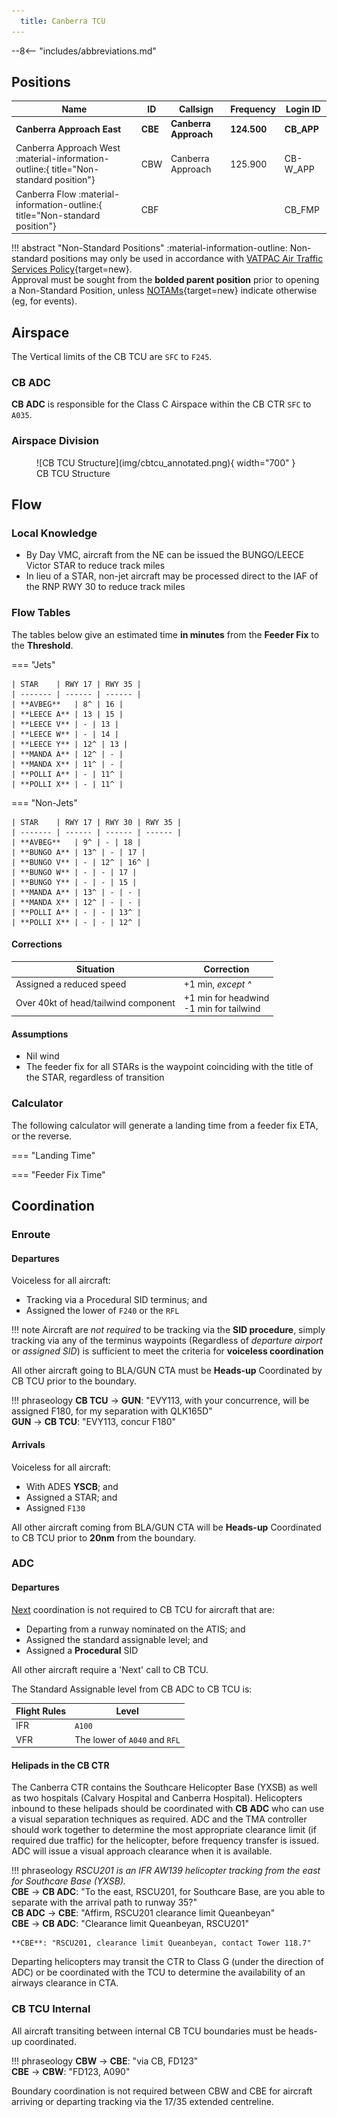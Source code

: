 ```yaml
---
  title: Canberra TCU
---
```


--8<-- "includes/abbreviations.md"

## Positions

| Name               | ID      | Callsign       | Frequency        | Login ID              |
| ------------------ | --------------| -------------- | ---------------- | --------------------------------------|
| **Canberra Approach East**    |**CBE**| **Canberra Approach**   | **124.500**         | **CB_APP**     |
| <span class="indented">Canberra Approach West :material-information-outline:{ title="Non-standard position"}   |CBW| Canberra Approach   | 125.900          | CB-W_APP    |
| <span class="indented">Canberra Flow :material-information-outline:{ title="Non-standard position"}        |CBF|                |          | CB_FMP                              |

!!! abstract "Non-Standard Positions"
    :material-information-outline: Non-standard positions may only be used in accordance with [VATPAC Air Traffic Services Policy](https://vatpac.org/publications/policies){target=new}.  
    Approval must be sought from the **bolded parent position** prior to opening a Non-Standard Position, unless [NOTAMs](https://vatpac.org/publications/notam){target=new} indicate otherwise (eg, for events).

## Airspace
The Vertical limits of the CB TCU are `SFC` to `F245`.

### CB ADC
**CB ADC** is responsible for the Class C Airspace within the CB CTR `SFC` to `A035`.

### Airspace Division

<figure markdown>
![CB TCU Structure](img/cbtcu_annotated.png){ width="700" }
  <figcaption>CB TCU Structure</figcaption>
</figure>

## Flow
### Local Knowledge
- By Day VMC, aircraft from the NE can be issued the BUNGO/LEECE Victor STAR to reduce track miles
- In lieu of a STAR, non-jet aircraft may be processed direct to the IAF of the RNP RWY 30 to reduce track miles

### Flow Tables
The tables below give an estimated time **in minutes** from the **Feeder Fix** to the **Threshold**.

=== "Jets"
                       
    | STAR    | RWY 17 | RWY 35 |
    | ------- | ------ | ------ |
    | **AVBEG**   | 8^ | 16 |
    | **LEECE A** | 13 | 15 |
    | **LEECE V** | - | 13 |
    | **LEECE W** | - | 14 |
    | **LEECE Y** | 12^ | 13 |
    | **MANDA A** | 12^ | - |
    | **MANDA X** | 11^ | - |
    | **POLLI A** | - | 11^ |
    | **POLLI X** | - | 11^ |

=== "Non-Jets"

    | STAR    | RWY 17 | RWY 30 | RWY 35 |
    | ------- | ------ | ------ | ------ |
    | **AVBEG**   | 9^ | - | 18 |
    | **BUNGO A** | 13^ | - | 17 |
    | **BUNGO V** | - | 12^ | 16^ |
    | **BUNGO W** | - | - | 17 |
    | **BUNGO Y** | - | - | 15 |
    | **MANDA A** | 13^ | - | - |
    | **MANDA X** | 12^ | - | - |
    | **POLLI A** | - | - | 13^ |
    | **POLLI X** | - | - | 12^ |

#### Corrections
| Situation | Correction |
| ----- | ----- |
| Assigned a reduced speed | +1 min, *except ^* | 
| Over 40kt of head/tailwind component | +1 min for headwind<br>-1 min for tailwind |

#### Assumptions
- Nil wind
- The feeder fix for all STARs is the waypoint coinciding with the title of the STAR, regardless of transition

### Calculator
<script type="module" src="../../javascripts/flowCalculatorLogic.js" defer onerror="alert('Flow Calculator failed to load. Please refresh the page or submit a Helpdesk ticket.')"></script>
The following calculator will generate a landing time from a feeder fix ETA, or the reverse.

=== "Landing Time"
    <div class="flowCalculatorLandingTime" data-aerodrome="YSCB"></div>

=== "Feeder Fix Time"
    <div class="flowCalculatorFeederFixTime" data-aerodrome="YSCB"></div>

## Coordination
### Enroute
#### Departures
Voiceless for all aircraft:
 
- Tracking via a Procedural SID terminus; and  
- Assigned the lower of `F240` or the `RFL`

!!! note
    Aircraft are *not required* to be tracking via the **SID procedure**, simply tracking via any of the terminus waypoints (Regardless of *departure airport* or *assigned SID*) is sufficient to meet the criteria for **voiceless coordination**

All other aircraft going to BLA/GUN CTA must be **Heads-up** Coordinated by CB TCU prior to the boundary.

!!! phraseology
    <span class="hotline">**CB TCU** -> **GUN**</span>: "EVY113, with your concurrence, will be assigned F180, for my separation with QLK165D"  
    <span class="hotline">**GUN** -> **CB TCU**</span>: "EVY113, concur F180"  

#### Arrivals
Voiceless for all aircraft:

- With ADES **YSCB**; and  
- Assigned a STAR; and  
- Assigned `F130`

All other aircraft coming from BLA/GUN CTA will be **Heads-up** Coordinated to CB TCU prior to **20nm** from the boundary.

### ADC
#### Departures
[Next](../controller-skills/coordination.md#next) coordination is not required to CB TCU for aircraft that are:   
  
  - Departing from a runway nominated on the ATIS; and  
  - Assigned the standard assignable level; and  
  - Assigned a **Procedural** SID

All other aircraft require a 'Next' call to CB TCU.

The Standard Assignable level from CB ADC to CB TCU is:  

| Flight Rules | Level |
| ------------ | ----- |
| IFR | `A100` |
| VFR | The lower of `A040` and `RFL` |

#### Helipads in the CB CTR
The Canberra CTR contains the Southcare Helicopter Base (YXSB) as well as two hospitals (Calvary Hospital and Canberra Hospital). Helicopters inbound to these helipads should be coordinated with **CB ADC** who can use a visual separation techniques as required. ADC and the TMA controller should work together to determine the most appropriate clearance limit (if required due traffic) for the helicopter, before frequency transfer is issued. ADC will issue a visual approach clearance when it is available.

!!! phraseology
    *RSCU201 is an IFR AW139 helicopter tracking from the east for Southcare Base (YXSB).*  
    <span class="hotline">**CBE** -> **CB ADC**</span>: "To the east, RSCU201, for Southcare Base, are you able to separate with the arrival path to runway 35?"  
    <span class="hotline">**CB ADC** -> **CBE**</span>: "Affirm, RSCU201 clearance limit Queanbeyan"  
    <span class="hotline">**CBE** -> **CB ADC**</span>: "Clearance limit Queanbeyan, RSCU201"  

    **CBE**: "RSCU201, clearance limit Queanbeyan, contact Tower 118.7"

Departing helicopters may transit the CTR to Class G (under the direction of ADC) or be coordinated with the TCU to determine the availability of an airways clearance in CTA.

### CB TCU Internal
All aircraft transiting between internal CB TCU boundaries must be heads-up coordinated.

!!! phraseology
    <span class="hotline">**CBW** -> **CBE**</span>: "via CB, FD123"  
    <span class="hotline">**CBE** -> **CBW**</span>: "FD123, A090"   

Boundary coordination is not required between CBW and CBE for aircraft arriving or departing tracking via the 17/35 extended centreline.